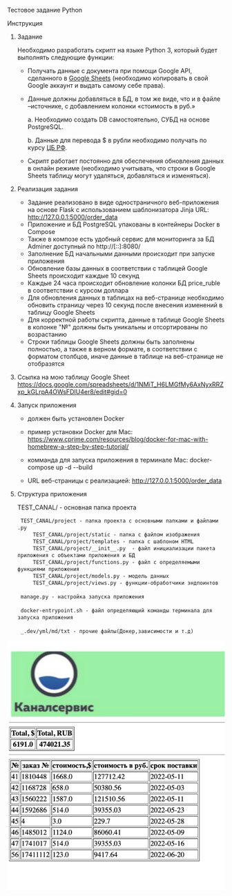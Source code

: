 Тестовое задание Python

Инструкция

1. Задание

    Необходимо разработать скрипт на языке Python 3, который будет выполнять следующие функции:

    - Получать данные с документа при помощи Google API, сделанного в [Google Sheets](https://docs.google.com/spreadsheets/d/1f-qZEX1k_3nj5cahOzntYAnvO4ignbyesVO7yuBdv_g/edit) (необходимо копировать в свой Google аккаунт и выдать самому себе права).
    - Данные должны добавляться в БД, в том же виде, что и в файле –источнике, с добавлением колонки «стоимость в руб.»
    
        a. Необходимо создать DB самостоятельно, СУБД на основе PostgreSQL.
    
        b. Данные для перевода $ в рубли необходимо получать по курсу [ЦБ РФ](https://www.cbr.ru/development/SXML/).
    
    - Скрипт работает постоянно для обеспечения обновления данных в онлайн режиме (необходимо учитывать, что строки в Google Sheets таблицу могут удаляться, добавляться и изменяться).



2. Реализация задания

    - Задание реализовано в виде одностраничного веб-приложения на основе Flask с использованием шаблонизатора Jinja 
    URL: http://127.0.0.1:5000/order_data
    - Приложение и БД PostgreSQL упакованы в контейнеры Docker в Compose
    - Также в композе есть удобный сервис для мониторинга за БД Adminer доступный по http://[::]:8080/
    - Заполнение БД начальными данными происходит при запуске приложения
    - Обновление базы данных в соответствии с таблицей Google Sheets происходит каждые 10 секунд
    - Каждые 24 часа происходит обновление колонки БД price_ruble в соответствии с курсом доллара
    - Для обновления данных в таблицах на веб-странице необходимо обновить страницу через 10 секунд после внесения изменений в таблицу Google Sheets
    - Для корректной работы скрипта, данные в таблице Google Sheets в колонке "№" должны быть уникальны и отсортированы по возрастанию
    - Строки таблицы Google Sheets должны быть заполнены полностью, а также в верном формате, в соответствии с форматом столбцов, иначе данные в таблице на веб-странице не отобразятся



3. Ссылка на мою таблицу Google Sheet
    https://docs.google.com/spreadsheets/d/1NMiT_H6LMGfMy6AxNyxRRZxp_kGLrpA4OWsFDIU4er8/edit#gid=0



4. Запуск приложения

    - должен быть установлен Docker

    - пример установки Docker для Mac:
        https://www.cprime.com/resources/blog/docker-for-mac-with-homebrew-a-step-by-step-tutorial/

    - комманда для запуска приложения в терминале Mac:
        docker-compose up -d --build

    - URL веб-страницы с реализацией:
        http://127.0.0.1:5000/order_data



5. Структура приложения

    TEST_CANAL/ - основная папка проекта

        TEST_CANAL/project - папка проекта с основными папками и файлами .py
            TEST_CANAL/project/static - папка с файлом изображения
            TEST_CANAL/project/templates - папка с шаблоном HTML
            TEST_CANAL/project/__init__.py  - файл инициализации пакета приложения с объектами приложения и БД   
            TEST_CANAL/project/functions.py - файл с определяемыми функциями приложения
            TEST_CANAL/project/models.py - модель данных
            TEST_CANAL/project/views.py - функции-обработчики эндпоинтов
        
        manage.py - настройка запуска приложения

        docker-entrypoint.sh - файл определяющий команды терминала для запуска приложения

        _.dev/yml/md/txt - прочие файлы(Докер,зависимости и т.д)


![Image alt](https://github.com/igo-mo-t/test_canal/raw/v1/image/im2.png)
